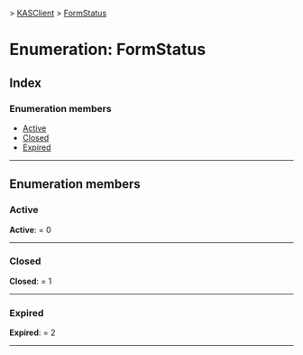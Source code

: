 [](../README.md) > [KASClient](../modules/kasclient.md) > [FormStatus](../enums/kasclient.formstatus.md)

# Enumeration: FormStatus

## Index

### Enumeration members

* [Active](kasclient.formstatus.md#active)
* [Closed](kasclient.formstatus.md#closed)
* [Expired](kasclient.formstatus.md#expired)



---

## Enumeration members

<a id="active"></a>

###  Active

**Active**:  = 0

___
<a id="closed"></a>

###  Closed

**Closed**:  = 1

___
<a id="expired"></a>

###  Expired

**Expired**:  = 2

___

